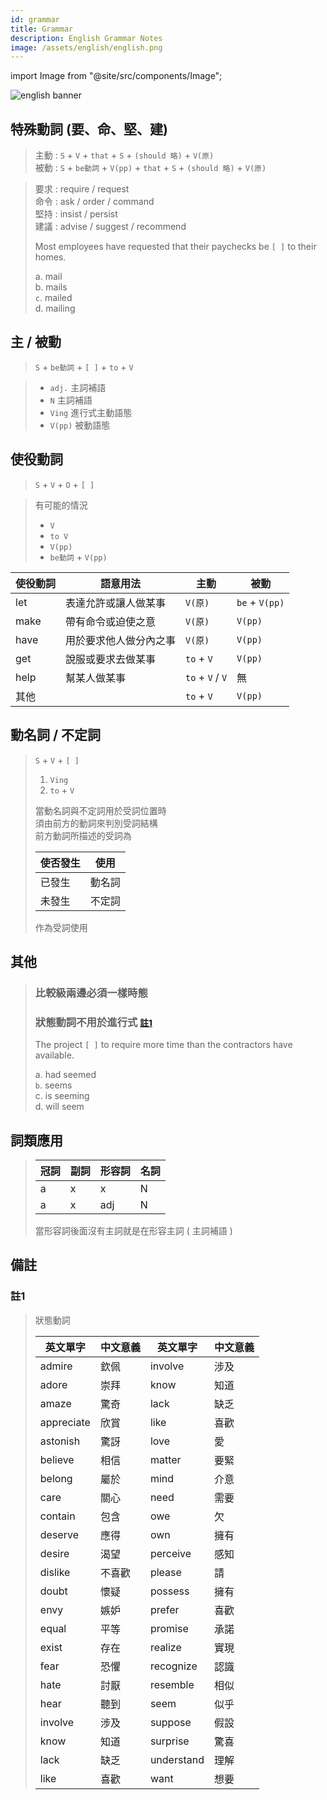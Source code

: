 ```yaml
---
id: grammar
title: Grammar
description: English Grammar Notes
image: /assets/english/english.png
---
```


import Image from "@site/src/components/Image";

<Image src="/assets/english/english.png" alt="english banner" />

## 特殊動詞 (要、命、堅、建)

> 主動 : `S` + `V` + `that` + `S` + `(should 略)` + `V(原)`  
> 被動 : `S` + `be動詞` + `V(pp)` + `that` + `S` + `(should 略)` + `V(原)`

> 要求 : require / request  
> 命令 : ask / order / command  
> 堅持 : insist / persist  
> 建議 : advise / suggest / recommend
>
> Most employees have requested that their paychecks be `[ ]` to their homes.
>
> a. mail  
> b. mails  
> `c`. mailed  
> d. mailing

## 主 / 被動

> `S` + `be動詞` + `[ ]` + `to` + `V`

> -   `adj.` 主詞補語
> -   `N` 主詞補語
> -   `Ving` 進行式主動語態
> -   `V(pp)` 被動語態

## 使役動詞

> `S` + `V` + `O` + `[ ]`

> 有可能的情況
>
> -   `V`
> -   `to V`
> -   `V(pp)`
> -   `be動詞` + `V(pp)`

| 使役動詞 | 語意用法               | 主動             | 被動           |
| -------- | ---------------------- | ---------------- | -------------- |
| let      | 表達允許或讓人做某事   | `V(原)`          | `be` + `V(pp)` |
| make     | 帶有命令或迫使之意     | `V(原)`          | `V(pp)`        |
| have     | 用於要求他人做分內之事 | `V(原)`          | `V(pp)`        |
| get      | 說服或要求去做某事     | `to` + `V`       | `V(pp)`        |
| help     | 幫某人做某事           | `to` + `V` / `V` | 無             |
| 其他     |                        | `to` + `V`       | `V(pp)`        |

## 動名詞 / 不定詞

> `S` + `V` + `[ ]`
>
> 1. `Ving`
> 2. `to` + `V`
>
> 當動名詞與不定詞用於受詞位置時  
> 須由前方的動詞來判別受詞結構  
> 前方動詞所描述的受詞為
>
> | 使否發生 | 使用   |
> | -------- | ------ |
> | 已發生   | 動名詞 |
> | 未發生   | 不定詞 |
>
> 作為受詞使用

## 其他

> ### 比較級兩邊必須一樣時態
>
> ### 狀態動詞不用於進行式 <small>[註1](#註1)</small>
>
> The project `[ ]` to require more time than the contractors have available.
>
> a. had seemed  
> `b`. seems  
> c. is seeming  
> d. will seem

## 詞類應用

> | 冠詞 | 副詞 | 形容詞 | 名詞 |
> | ---- | ---- | ------ | ---- |
> | a    | x    | x      | N    |
> | a    | x    | adj    | N    |
>
> 當形容詞後面沒有主詞就是在形容主詞 ( 主詞補語 )

## 備註

### 註1

> 狀態動詞
>
> | 英文單字   | 中文意義 | 英文單字   | 中文意義 |
> | ---------- | -------- | ---------- | -------- |
> | admire     | 欽佩     | involve    | 涉及     |
> | adore      | 崇拜     | know       | 知道     |
> | amaze      | 驚奇     | lack       | 缺乏     |
> | appreciate | 欣賞     | like       | 喜歡     |
> | astonish   | 驚訝     | love       | 愛       |
> | believe    | 相信     | matter     | 要緊     |
> | belong     | 屬於     | mind       | 介意     |
> | care       | 關心     | need       | 需要     |
> | contain    | 包含     | owe        | 欠       |
> | deserve    | 應得     | own        | 擁有     |
> | desire     | 渴望     | perceive   | 感知     |
> | dislike    | 不喜歡   | please     | 請       |
> | doubt      | 懷疑     | possess    | 擁有     |
> | envy       | 嫉妒     | prefer     | 喜歡     |
> | equal      | 平等     | promise    | 承諾     |
> | exist      | 存在     | realize    | 實現     |
> | fear       | 恐懼     | recognize  | 認識     |
> | hate       | 討厭     | resemble   | 相似     |
> | hear       | 聽到     | seem       | 似乎     |
> | involve    | 涉及     | suppose    | 假設     |
> | know       | 知道     | surprise   | 驚喜     |
> | lack       | 缺乏     | understand | 理解     |
> | like       | 喜歡     | want       | 想要     |
